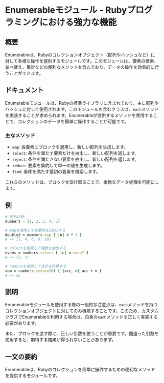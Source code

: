 <!--
Meta Description: # Enumerableモジュール - Rubyプログラミングにおける強力な機能 ## 概要 Enumerableは、Rubyのコレクションオブジェクト（配列やハッシュなど）に対して多様な操作を提供するモジュールです。このモジュールは、要素の検索、並べ替え、集計などの便利なメソッドを含んでおり、デー...
Meta Keywords: numbers, each, enumerableは, map, select
-->

# Enumerableモジュール - Rubyプログラミングにおける強力な機能

## 概要
Enumerableは、Rubyのコレクションオブジェクト（配列やハッシュなど）に対して多様な操作を提供するモジュールです。このモジュールは、要素の検索、並べ替え、集計などの便利なメソッドを含んでおり、データの操作を効率的に行うことができます。

## ドキュメント
Enumerableモジュールは、Rubyの標準ライブラリに含まれており、主に配列やハッシュに対して使用されます。このモジュールを含むクラスは、`each`メソッドを実装することが求められます。Enumerableが提供するメソッドを使用することで、コレクションのデータを簡単に操作することが可能です。

### 主なメソッド
- `map`: 各要素にブロックを適用し、新しい配列を生成します。
- `select`: 条件を満たす要素だけを抽出し、新しい配列を返します。
- `reject`: 条件を満たさない要素を抽出し、新しい配列を返します。
- `reduce`: 要素を集約して単一の値を生成します。
- `find`: 条件を満たす最初の要素を検索します。

これらのメソッドは、ブロックを受け取ることで、柔軟なデータ処理を可能にします。

## 例
```ruby
# 配列の例
numbers = [1, 2, 3, 4, 5]

# mapを使用して各要素を2倍にする
doubled = numbers.map { |n| n * 2 }
# => [2, 4, 6, 8, 10]

# selectを使用して偶数を抽出する
evens = numbers.select { |n| n.even? }
# => [2, 4]

# reduceを使用して合計を計算する
sum = numbers.reduce(0) { |acc, n| acc + n }
# => 15
```

## 説明
Enumerableモジュールを使用する際の一般的な注意点は、`each`メソッドを持つコレクションオブジェクトに対してのみ機能することです。このため、カスタムクラスでEnumerableを利用する場合は、自身の`each`メソッドを正しく実装する必要があります。

また、ブロックを渡す際に、正しい引数を使うことが重要です。間違った引数を使用すると、期待する結果が得られないことがあります。

## 一文の要約
Enumerableは、Rubyのコレクションを簡単に操作するための便利なメソッドを提供するモジュールです。
